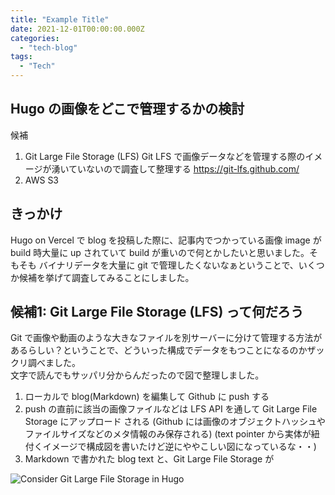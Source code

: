 ```yaml
---
title: "Example Title"
date: 2021-12-01T00:00:00.000Z
categories: 
  - "tech-blog"
tags:
  - "Tech"
---
```


## Hugo の画像をどこで管理するかの検討
候補
1. Git Large File Storage (LFS) 
Git LFS で画像データなどを管理する際のイメージが湧いていないので調査して整理する
https://git-lfs.github.com/  
2. AWS S3

## きっかけ
Hugo on Vercel で blog を投稿した際に、記事内でつかっている画像 image が build 時大量に up されていて build が重いので何とかしたいと思いました。そもそも バイナリデータを大量に git で管理したくないなぁということで、いくつか候補を挙げて調査してみることにしました。

## 候補1: Git Large File Storage (LFS) って何だろう
Git で画像や動画のような大きなファイルを別サーバーに分けて管理する方法があるらしい？ということで、どういった構成でデータをもつことになるのかザックリ調べました。  
文字で読んでもサッパリ分からんだったので図で整理しました。

1. ローカルで blog(Markdown) を編集して Github に push する
2. push の直前に該当の画像ファイルなどは LFS API を通して Git Large File Storage にアップロード される (Github には画像のオブジェクトハッシュやファイルサイズなどのメタ情報のみ保存される)
(text pointer から実体が紐付くイメージで構成図を書いたけど逆にややこしい図になっているな・・)
3. Markdown で書かれた blog text と、Git Large File Storage が 

![Consider Git Large File Storage in Hugo](https://user-images.githubusercontent.com/56011102/143674606-ff5f6eea-164c-412c-beee-d176385082a9.jpg)  



